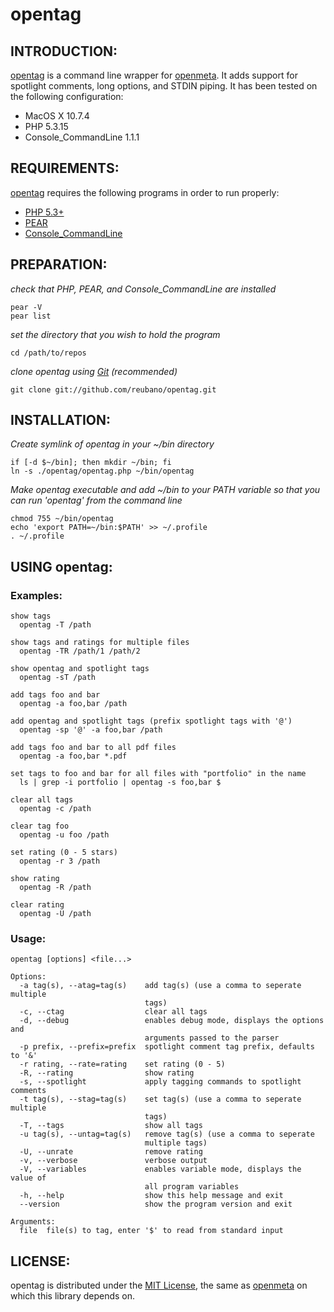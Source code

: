 # opentag

## INTRODUCTION:

[opentag](http://github.com/reubano/opentag) is a command line wrapper for [openmeta](http://code.google.com/p/openmeta/). It adds support for spotlight comments, long options, and STDIN piping. It has been tested on the following configuration:
* MacOS X 10.7.4
* PHP 5.3.15
* Console_CommandLine 1.1.1

## REQUIREMENTS:

[opentag](http://github.com/reubano/opentag) requires the following programs in order to run properly:
* [PHP 5.3+](http://pear.php.net/manual/en/installation.php)
* [PEAR](http://us2.php.net/downloads.php)
* [Console_CommandLine](http://pear.php.net/package/Console_CommandLine/download)

## PREPARATION:

_check that PHP, PEAR, and Console_CommandLine are installed_

	pear -V
	pear list

_set the directory that you wish to hold the program_

	cd /path/to/repos

_clone opentag using [Git](http://git-scm.com/download) (recommended)_

	git clone git://github.com/reubano/opentag.git

## INSTALLATION:
_Create symlink of opentag in your ~/bin directory_

	if [-d $~/bin]; then mkdir ~/bin; fi
	ln -s ./opentag/opentag.php ~/bin/opentag

_Make opentag executable and add ~/bin to your PATH variable so that you can run 'opentag' from the command line_

	chmod 755 ~/bin/opentag
	echo 'export PATH=~/bin:$PATH' >> ~/.profile
	. ~/.profile

## USING opentag:
### Examples:
	show tags
	  opentag -T /path
	
	show tags and ratings for multiple files
	  opentag -TR /path/1 /path/2
	
	show opentag and spotlight tags
	  opentag -sT /path
	
	add tags foo and bar
	  opentag -a foo,bar /path
	
	add opentag and spotlight tags (prefix spotlight tags with '@')
	  opentag -sp '@' -a foo,bar /path
	  
	add tags foo and bar to all pdf files
	  opentag -a foo,bar *.pdf
	
	set tags to foo and bar for all files with "portfolio" in the name
	  ls | grep -i portfolio | opentag -s foo,bar $
	
	clear all tags
	  opentag -c /path
	
	clear tag foo
	  opentag -u foo /path
	  
	set rating (0 - 5 stars)
	  opentag -r 3 /path
	
	show rating
	  opentag -R /path
	
	clear rating
	  opentag -U /path
  
### Usage:
	opentag [options] <file...>
	
	Options:
	  -a tag(s), --atag=tag(s)    add tag(s) (use a comma to seperate multiple
	                              tags)
	  -c, --ctag                  clear all tags
	  -d, --debug                 enables debug mode, displays the options and
	                              arguments passed to the parser
	  -p prefix, --prefix=prefix  spotlight comment tag prefix, defaults to '&'
	  -r rating, --rate=rating    set rating (0 - 5)
	  -R, --rating                show rating
	  -s, --spotlight             apply tagging commands to spotlight comments
	  -t tag(s), --stag=tag(s)    set tag(s) (use a comma to seperate multiple
	                              tags)
	  -T, --tags                  show all tags
	  -u tag(s), --untag=tag(s)   remove tag(s) (use a comma to seperate
	                              multiple tags)
	  -U, --unrate                remove rating
	  -v, --verbose               verbose output
	  -V, --variables             enables variable mode, displays the value of
	                              all program variables
	  -h, --help                  show this help message and exit
	  --version                   show the program version and exit
	
	Arguments:
	  file  file(s) to tag, enter '$' to read from standard input

## LICENSE:

opentag is distributed under the [MIT License](http://opensource.org/licenses/mit-license.php), the same as [openmeta](http://code.google.com/p/openmeta/) on which this library depends on.
